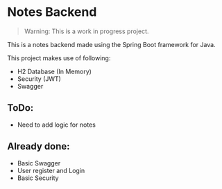 # Notes Backend

> Warning: This is a work in progress project.

This is a notes backend made using the Spring Boot framework for Java.

This project makes use of following:

- H2 Database (In Memory)
- Security (JWT)
- Swagger

## ToDo:

- Need to add logic for notes

## Already done:

- Basic Swagger
- User register and Login
- Basic Security
